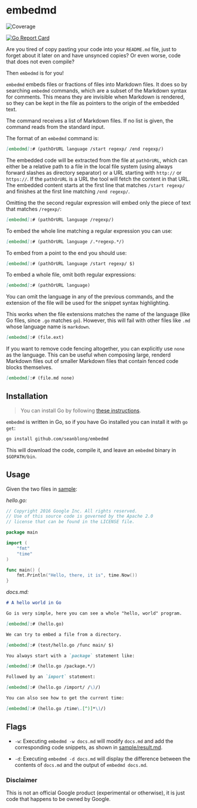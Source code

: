 # embedmd
![Coverage](https://img.shields.io/badge/Coverage-81.9%25-brightgreen)

[![Go Report Card](https://goreportcard.com/badge/github.com/seanblong/embedmd)](https://goreportcard.com/report/github.com/seanblong/embedmd)

Are you tired of copy pasting your code into your `README.md` file, just to
forget about it later on and have unsynced copies? Or even worse, code
that does not even compile?

Then `embedmd` is for you!

`embedmd` embeds files or fractions of files into Markdown files. It does
so by searching `embedmd` commands, which are a subset of the Markdown
syntax for comments. This means they are invisible when Markdown is
rendered, so they can be kept in the file as pointers to the origin of
the embedded text.

The command receives a list of Markdown files. If no list is given, the command
reads from the standard input.

The format of an `embedmd` command is:

```Markdown
[embedmd]:# (pathOrURL language /start regexp/ /end regexp/)
```

The embedded code will be extracted from the file at `pathOrURL`,
which can either be a relative path to a file in the local file
system (using always forward slashes as directory separator) or
a URL starting with `http://` or `https://`.
If the `pathOrURL` is a URL the tool will fetch the content in that URL.
The embedded content starts at the first line that matches `/start regexp/`
and finishes at the first line matching `/end regexp/`.

Omitting the the second regular expression will embed only the piece of text
that matches `/regexp/`:

```Markdown
[embedmd]:# (pathOrURL language /regexp/)
```

To embed the whole line matching a regular expression you can use:

```Markdown
[embedmd]:# (pathOrURL language /.*regexp.*/)
```

To embed from a point to the end you should use:

```Markdown
[embedmd]:# (pathOrURL language /start regexp/ $)
```

To embed a whole file, omit both regular expressions:

```Markdown
[embedmd]:# (pathOrURL language)
```

You can omit the language in any of the previous commands, and the extension
of the file will be used for the snippet syntax highlighting.

This works when the file extensions matches the name of the language (like Go
files, since `.go` matches `go`). However, this will fail with other files like
`.md` whose language name is `markdown`.

```Markdown
[embedmd]:# (file.ext)
```

If you want to remove code fencing altogether, you can explicitly use `none` as
the language.  This can be useful when composing large, renderd Markdown files out
of smaller Markdown files that contain fenced code blocks themselves.

```Markdown
[embedmd]:# (file.md none)
```

## Installation

> You can install Go by following [these instructions](https://golang.org/doc/install).

`embedmd` is written in Go, so if you have Go installed you can install it with
`go get`:

```bash
go install github.com/seanblong/embedmd
```

This will download the code, compile it, and leave an `embedmd` binary
in `$GOPATH/bin`.

## Usage

Given the two files in [sample](sample):

*hello.go:*

[embedmd]:# (sample/hello.go)

```go
// Copyright 2016 Google Inc. All rights reserved.
// Use of this source code is governed by the Apache 2.0
// license that can be found in the LICENSE file.

package main

import (
    "fmt"
    "time"
)

func main() {
    fmt.Println("Hello, there, it is", time.Now())
}
```

*docs.md:*

[embedmd]:# (sample/docs.md Markdown /./ /embedmd.*time.*/)

```Markdown
# A hello world in Go

Go is very simple, here you can see a whole "hello, world" program.

[embedmd]:# (hello.go)

We can try to embed a file from a directory.

[embedmd]:# (test/hello.go /func main/ $)

You always start with a `package` statement like:

[embedmd]:# (hello.go /package.*/)

Followed by an `import` statement:

[embedmd]:# (hello.go /import/ /\)/)

You can also see how to get the current time:

[embedmd]:# (hello.go /time\.[^)]*\)/)
```

## Flags

* `-w`: Executing `embedmd -w docs.md` will modify `docs.md`
  and add the corresponding code snippets, as shown in
  [sample/result.md](sample/result.md).

* `-d`: Executing `embedmd -d docs.md` will display the difference
  between the contents of `docs.md` and the output of
  `embedmd docs.md`.

### Disclaimer

This is not an official Google product (experimental or otherwise), it is just
code that happens to be owned by Google.
